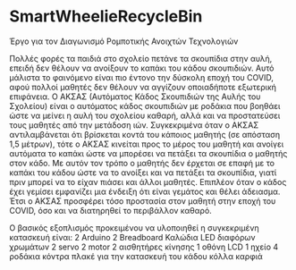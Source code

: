 # SmartWheelieRecycleBin
Έργο για τον Διαγωνισμό Ρομποτικής Ανοιχτών Τεχνολογιών

Πολλές φορές τα παιδιά στο σχολείο πετάνε τα σκουπίδια στην αυλή, επειδή δεν θέλουν να ανοίξουν το καπάκι του κάδου σκουπιδιών. Αυτό μάλιστα το φαινόμενο είναι πιο έντονο την δύσκολη εποχή του COVID, αφού πολλοί μαθητές δεν θέλουν να αγγίζουν οποιαδήποτε εξωτερική επιφάνεια.
Ο ΑΚΣΑΣ (Αυτόματος Κάδος Σκουπιδιών της Αυλής του Σχολείου) είναι ο αυτόματος κάδος σκουπιδιών με ροδάκια που βοηθάει ώστε να μείνει η αυλή του σχολείου καθαρή, αλλά και να προστατεύσει τους μαθητές από την μετάδοση ιών.
Συγκεκριμένα όταν ο ΑΚΣΑΣ αντιλαμβάνεται ότι βρίσκεται κοντά του κάποιος μαθητής (σε απόσταση 1,5 μέτρων), τότε ο ΑΚΣΑΣ κινείται προς το μέρος του μαθητή και ανοίγει αυτόματα το καπάκι ώστε να μπορέσει να πετάξει τα σκουπίδια ο μαθητής στον κάδο.
Με αυτόν τον τρόπο  ο μαθητής δεν έρχεται σε επαφή με το καπάκι του κάδου ώστε να το ανοίξει και να πετάξει τα σκουπίδια, γιατί πριν μπορεί να το είχαν πιάσει και άλλοι μαθητές.
Επιπλέον όταν ο κάδος έχει γεμίσει εμφανίζει μια ένδειξη ότι είναι γεμάτος και θέλει άδειασμα.
Έτσι ο ΑΚΣΑΣ προσφέρει τόσο προστασία στον μαθητή στην εποχή του COVID, όσο και να διατηρηθεί το περιβάλλον καθαρό.

Ο βασικός εξοπλισμός προκειμένου να υλοποιηθεί η συγκεκριμένη κατασκευή είναι:
2 Arduino
2 Breadboard
Καλώδια
LED διαφόρων χρωμάτων
2 servo
2 motor
2 αισθητήρες κίνησης
1 οθόνη LCD 
1 ηχείο
4 ροδάκια
κόντρα πλακέ για την κατασκευή του κάδου
κόλλα 
καρφιά
